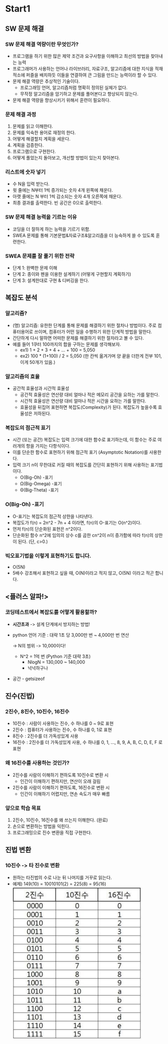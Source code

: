 # Start1

## SW 문제 해결

### SW 문제 해결 역량이란 무엇인가?
- 프로그램을 하기 위한 많은 제약 조건과 요구사항을 이해하고 최선의 방법을 찾아내는 능력
- 프로그래머가 사용하는 언어나 라이브러리, 자료구조, 알고리즘에 대한 지식을 적재적소에 퍼즐을 배치하듯 이들을 연결하여 큰 그림을 만드는 능력이라 할 수 있다.
- 문제 해결 역량은 추상적인 기술이다.
  - 프로그래밍 언어, 알고리즘처럼 명확히 정의된 실체가 없다.
  - 무작정 알고리즘을 암기하고 문제를 풀어본다고 향상되지 않는다.
- 문제 해결 역량을 향상시키기 위해서 훈련이 필요하다.

### 문제 해결 과정
1. 문제를 읽고 이해한다.
2. 문제를 익숙한 용어로 재정의 한다.
3. 어떻게 해결할지 계획을 세운다.
4. 계획을 검증한다.
5. 프로그램으로 구현한다.
6. 어떻게 풀었는지 돌아보고, 개선할 방법이 있는지 찾아본다.

### 리스트에 숫자 넣기
- 수 N을 입력 받는다.
- 윗 줄에는 N부터 1씩 증가되는 숫자 4개 왼쪽에 채운다.
- 아랫 줄에는 N 부터 1씩 감소되는 숫자 4개 오른쪽에 채운다.
- 최종 결과를 출력한다. 빈 공간은 0으로 출력한다.

### SW 문제 해결 능력을 기르는 이유
- 코딩을 더 잘하게 하는 능력을 기르기 위함.
- SWEA 문제를 통해 기본문법&자료구조&알고리즘을 더 능숙하게 쓸 수 있도록 훈련한다.

### SWEA 문제를 잘 풀기 위한 전략
- 단계 1: 완벽한 문제 이해
- 단계 2: 종이와 펜을 이용한 설계하기 (어떻게 구현할지 계획하기)
- 단계 3: 설계한대로 구현 & 디버깅을 한다.

## 복잡도 분석

### 알고리즘?
- (명) 알고리즘: 유한한 단계를 통해 문제를 해결하기 위한 절차나 방법이다. 주로 컴퓨터용어로 쓰이며, 컴퓨터가 어떤 일을 수행하기 위한 단계적 방법을 말한다.
- 간단하게 다시 말하면 어떠한 문제를 해결하기 위한 절차라고 볼 수 있다.
- 예를 들어 1쿠터 100까지의 합을 구하는 문제를 생각해보자.
  - ex1) 1 + 2 + 3 + 4 + ... + 100 = 5,050
  - ex2) 100 * (1+100) / 2 = 5,050 (한 칸씩 옮겨가며 양 끝을 더한게 전부 101, 이게 50개가 있음.)

### 알고리즘의 효율
- 공간적 효율성과 시간적 효율성
  - 공간적 효율성은 연산량 대비 얼마나 적은 메모리 공간을 요하는 가를 말한다.
  - 시간적 효율성은 연산량 대비 얼마나 적은 시간을 요하는 가를 말한다.
  - 효율성을 뒤집어 표현하면 복잡도(Complexity)가 된다. 복잡도가 높을수록 효율성은 저하된다.

### 복잡도의 점근적 표기
- 시간 (또는 공간) 복잡도는 입력 크기에 대한 함수로 표기하는데, 이 함수는 주로 여러개의 항을 가지는 다항식이다.
- 이를 단순한 함수로 표현하기 위해 점근적 표기 (Asymptotic Notation)를 사용한다.
- 입력 크기 n이 무한대로 커질 때의 복잡도를 간단히 표현하기 위해 사용하는 표기법이다.
  - O(Big-Oh) -표기
  - Ω(Big-Omega) -표기
  - Θ(Big-Theta) -표기

### O(Big-Oh) -표기
- O-표기는 복잡도의 점근적 상한을 나타낸다.
- 복잡도가 f(n) = 2n^2 - 7n + 4 이라면, f(n)의 O-표기는 O(n^2)이다.
- 먼저 f(n)의 단순화된 표현은 n^2이다.
- 단순화된 함수 n^2에 임의의 상수 c를 곱한 cn^2이 n이 증가함에 따라 f(n)의 상한이 된다. (단, c>0.)

### 빅오표기법을 이렇게 표현하기도 합니다.
- O(5N)
- 5배수 강조해서 표현하고 싶을 때, O(N)이라고 적지 않고, O(5N) 이라고 적곤 합니다.


## <플러스 알파!>

### 코딩테스트에서 복잡도를 어떻게 활용할까?

- **시간초과** -> 설계 단계에서 방지하는 방법!
- python 언어 기준 : 대략 1초 당 3,000만 번 ~ 4,000만 번 연산

    -> N의 범위 -> 10,000이다!
    - N^2 = 1억 번 (Python 기준 대략 3초)
      - NlogN = 130,000 ~ 140,000
      - 넉넉하구나

- 공간 - getsizeof

## 진수(진법)

### 2진수, 8진수, 10진수, 16진수
- 10진수 : 사람이 사용하는 진수, 수 하나를 0 ~ 9로 표현
- 2진수 : 컴퓨터가 사용하는 진수, 수 하나를 0, 1로 표현
- 8진수 : 2진수를 더 가독성있게 사용
- 16진수 : 2진수를 더 가독성있게 사용, 수 하나를 0, 1, ..., 8, 9, A, B, C, D, E, F 로 표현

### 왜 16진수를 사용하는 것인가?
- 2진수를 사람이 이해하기 편하도록 10진수로 변환 시
  - 인간이 이해하기 편하지만, 연산이 오래 걸림
- 2진수를 사람이 이해하기 편하도록, 16진수로 변환 시
  - 인간이 이해하기 어렵지만, 연손 속도가 매우 빠름

### 앞으로 학습 목표
1. 2진수, 10진수, 16진수를 왜 쓰는지 이해한다. (완료)
2. 손으로 변환하는 방법을 익힌다.
3. 프로그래밍으로 진수 변환을 직접 구현한다.

## 진법 변환

### 10진수 -> 타 진수로 변환
- 원하는 타진법의 수로 나눈 뒤 나머지를 거꾸로 읽는다.
- 예제) 149(10) = 10010101(2) = 225(8) = 95(16)
![alt text](image-31.png)

